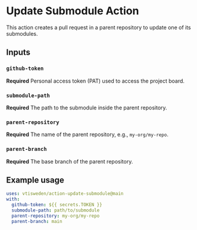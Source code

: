 # Update Submodule Action

This action creates a pull request in a parent repository to update one of its submodules.

## Inputs

### `github-token`

**Required** Personal access token (PAT) used to access the project board.

### `submodule-path`

**Required** The path to the submodule inside the parent repository.

### `parent-repository`

**Required** The name of the parent repository, e.g., `my-org/my-repo`.

### `parent-branch`

**Required** The base branch of the parent repository.

## Example usage

```yaml
uses: vtisweden/action-update-submodule@main
with:
  github-token: ${{ secrets.TOKEN }}
  submodule-path: path/to/submodule
  parent-repository: my-org/my-repo
  parent-branch: main
```
